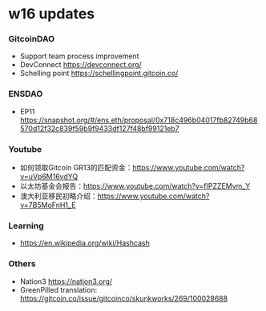 # w16 updates

### GitcoinDAO
- Support team process improvement
- DevConnect https://devconnect.org/
- Schelling point https://schellingpoint.gitcoin.co/

### ENSDAO
- EP11 https://snapshot.org/#/ens.eth/proposal/0x718c496b04017fb82749b68570d12f32c839f59b9f9433df127f48bf99121eb7

### Youtube
- 如何领取Gitcoin GR13的匹配资金：https://www.youtube.com/watch?v=uVp6M16vdYQ
- 以太坊基金会报告：https://www.youtube.com/watch?v=fIPZZEMvm_Y
- 澳大利亚移民初略介绍：https://www.youtube.com/watch?v=7B5MoFnH1_E

### Learning

- https://en.wikipedia.org/wiki/Hashcash

### Others

- Nation3 https://nation3.org/
- GreenPilled translation: https://gitcoin.co/issue/gitcoinco/skunkworks/269/100028688
